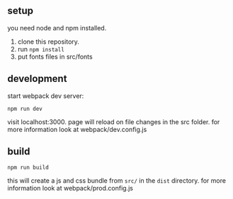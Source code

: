 ## setup

you need node and npm installed.

1. clone this repository.
2. run `npm install`
3. put fonts files in src/fonts

## development

start webpack dev server:

`npm run dev`

visit localhost:3000. page will reload on file changes in the src folder.
for more information look at webpack/dev.config.js



## build
`npm run build`

this will create a js and css bundle from `src/` in the `dist` directory.
for more information look at webpack/prod.config.js


